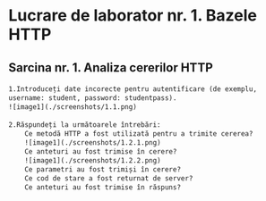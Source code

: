 # Lucrare de laborator nr. 1. Bazele HTTP

## Sarcina nr. 1. Analiza cererilor HTTP

    1.Introduceți date incorecte pentru autentificare (de exemplu, username: student, password: studentpass).
    ![image1](./screenshots/1.1.png)

    2.Răspundeți la următoarele întrebări:
        Ce metodă HTTP a fost utilizată pentru a trimite cererea? 
        ![image1](./screenshots/1.2.1.png)
        Ce anteturi au fost trimise în cerere?
        ![image1](./screenshots/1.2.2.png)
        Ce parametri au fost trimiși în cerere?
        Ce cod de stare a fost returnat de server?
        Ce anteturi au fost trimise în răspuns?